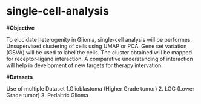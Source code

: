 # single-cell-analysis

#**Objective**

To elucidate heterogenity in Glioma, single-cell analysis will be performes. Unsupervised clustering of cells using UMAP or PCA. Gene set variation (GSVA) will be used to label the cells. The cluster obtained will be mapped for receptor-ligand interaction. A comparative understanding of interaction will help in development of new targets for therapy intervation. 

#**Datasets**

Use of multiple Dataset 1.Glioblastoma (Higher Grade tumor) 2. LGG (Lower Grade tumor) 3. Pedaitric Glioma
